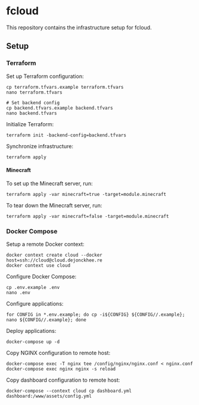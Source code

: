 # fcloud

This repository contains the infrastructure setup for fcloud.

## Setup

### Terraform

Set up Terraform configuration:

```
cp terraform.tfvars.example terraform.tfvars
nano terraform.tfvars

# Set backend config
cp backend.tfvars.example backend.tfvars
nano backend.tfvars
```

Initialize Terraform:

```
terraform init -backend-config=backend.tfvars
```

Synchronize infrastructure:

```
terraform apply
```

#### Minecraft

To set up the Minecraft server, run:

```
terraform apply -var minecraft=true -target=module.minecraft 
```

To tear down the Minecraft server, run:

```
terraform apply -var minecraft=false -target=module.minecraft
```


### Docker Compose

Setup a remote Docker context:

```
docker context create cloud --docker host=ssh://cloud@cloud.dejonckhee.re
docker context use cloud
```

Configure Docker Compose:

```
cp .env.example .env
nano .env
```

Configure applications:

```
for CONFIG in *.env.example; do cp -i${CONFIG} ${CONFIG//.example}; nano ${CONFIG//.example}; done
```

Deploy applications:

```
docker-compose up -d
```

Copy NGINX configuration to remote host:

```
docker-compose exec -T nginx tee /config/nginx/nginx.conf < nginx.conf
docker-compose exec nginx nginx -s reload
```

Copy dashboard configuration to remote host:
```
docker-compose --context cloud cp dashboard.yml dashboard:/www/assets/config.yml
```
